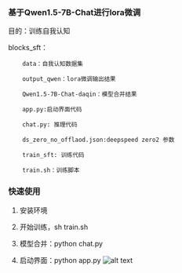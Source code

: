 ### 基于Qwen1.5-7B-Chat进行lora微调
目的：训练自我认知

blocks_sft：
```
    data：自我认知数据集
    
    output_qwen：lora微调输出结果
    
    Qwen1.5-7B-Chat-daqin：模型合并结果
    
    app.py:启动界面代码
    
    chat.py: 推理代码
    
    ds_zero_no_offlaod.json:deepspeed zero2 参数
    
    train_sft: 训练代码
    
    train.sh：训练脚本
``` 
### 快速使用
1. 安装环境

2. 开始训练，sh train.sh

3. 模型合并：python chat.py

4. 启动界面：python app.py
![alt text](image.png)
